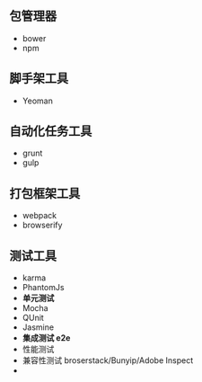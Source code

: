 ## 包管理器
* bower
* npm 

## 脚手架工具
* Yeoman

## 自动化任务工具
* grunt
* gulp

## 打包框架工具
* webpack
* browserify

## 测试工具
* karma
* PhantomJs
* **单元测试**
* Mocha
* QUnit
* Jasmine
* **集成测试 e2e**
* 性能测试
* 兼容性测试 broserstack/Bunyip/Adobe Inspect
* 